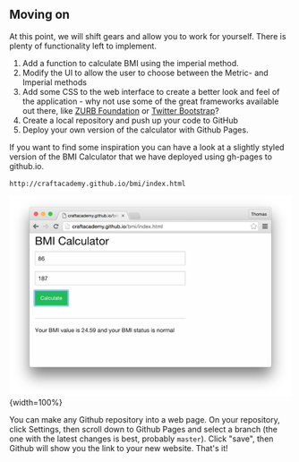 ## Moving on

At this point, we will shift gears and allow you to work for yourself. There is plenty of functionality left to implement. 

1. Add a function to calculate BMI using the imperial method.
2. Modify the UI to allow the user to choose between the Metric- and Imperial methods
3. Add some CSS to the web interface to create a better look and feel of the application - why not use some of the great frameworks available out there, like [ZURB Foundation](http://foundation.zurb.com/) or [Twitter Bootstrap](http://getbootstrap.com/)?
4. Create a local repository and push up your code to GitHub
5. Deploy your own version of the calculator with Github Pages.


If you want to find some inspiration you can have a look at a slightly styled version of the BMI Calculator that we have deployed using gh-pages to github.io.

```
http://craftacademy.github.io/bmi/index.html
```

![BMI Calculator with Foundation 6 css framework](https://github.com/CraftAcademy/ca_course/raw/master/images/deployed_styled_calculator.png){width=100%}


You can make any Github repository into a web page. On your repository, click Settings, then scroll down to Github Pages and select a branch (the one with the latest changes is best, probably `master`). Click "save", then Github will show you the link to your new website. That's it!



